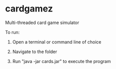 # cardgamez

Multi-threaded card game simulator


To run:

1) Open a terminal or command line of choice

2) Navigate to the folder

3) Run "java -jar cards.jar" to execute the program


